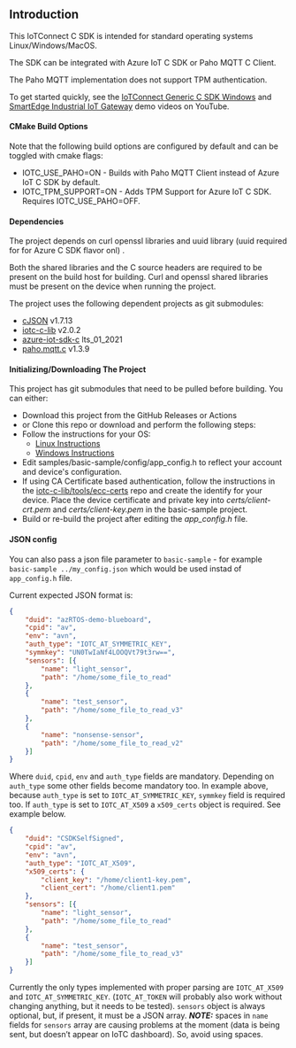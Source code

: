 ## Introduction

This IoTConnect C SDK is intended for standard operating systems Linux/Windows/MacOS.

The SDK can be integrated with Azure IoT C SDK or Paho MQTT C Client.

The Paho MQTT implementation does not support TPM authentication.

To get started quickly, see the [IoTConnect Generic C SDK Windows](https://www.youtube.com/watch?v=cvP3zmcs8JA) and [SmartEdge Industrial IoT Gateway](https://www.youtube.com/watch?v=j6AC95nz7IY) demo videos on YouTube.
 
#### CMake Build Options

Note that the following build options are configured by default and can be toggled with cmake flags:
* IOTC_USE_PAHO=ON - Builds with Paho MQTT Client instead of Azure IoT C SDK by default.
* IOTC_TPM_SUPPORT=ON -  Adds TPM Support for Azure IoT C SDK. Requires IOTC_USE_PAHO=OFF.

#### Dependencies

The project depends on curl openssl libraries and uuid library (uuid required for for Azure C SDK flavor onl) .

Both the shared libraries and the C source headers are required to be present on the build host for building. 
Curl and openssl shared libraries must be present on the device when running the project. 



The project uses the following dependent projects as git submodules:

* [cJSON](https://github.com/DaveGamble/cJSON.git) v1.7.13
* [iotc-c-lib](https://github.com/avnet-iotconnect/iotc-c-lib.git) v2.0.2
* [azure-iot-sdk-c](https://github.com/Azure/azure-iot-sdk-c.git) lts_01_2021
* [paho.mqtt.c](https://github.com/eclipse/paho.mqtt.c.git) v1.3.9

#### Initializing/Downloading The Project

This project has git submodules that need to be pulled before building. You can either:

* Download this project from the GitHub Releases or Actions
* or Clone this repo or download and perform the following steps:
* Follow the instructions for your OS:
  * [Linux Instructions](doc/Linux.md)
  * [Windows Instructions](doc/Windows.md) 
* Edit samples/basic-sample/config/app_config.h to reflect your account and device's configuration.
* If using CA Certificate based authentication, follow the instructions in the 
[iotc-c-lib/tools/ecc-certs](https://github.com/avnet-iotconnect/iotc-c-lib/tree/master/tools/ecc-certs) 
repo and create the identify for your device.
Place the device certificate and private key into *certs/client-crt.pem* and *certs/client-key.pem* in the basic-sample project.
* Build or re-build the project after editing the *app_config.h* file.  

#### JSON config

You can also pass a json file parameter to `basic-sample` - for example `basic-sample ../my_config.json` which would be used instad of `app_config.h` file.

Current expected JSON format is:
```json
{
    "duid": "azRTOS-demo-blueboard",
    "cpid": "av",
    "env": "avn",
    "auth_type": "IOTC_AT_SYMMETRIC_KEY",
    "symmkey": "UN0TwIaNf4LOOQVt79t3rw==",
    "sensors": [{
        "name": "light_sensor",
        "path": "/home/some_file_to_read"
    },
    {
        "name": "test_sensor",
        "path": "/home/some_file_to_read_v3"
    },
    {
        "name": "nonsense-sensor",
        "path": "/home/some_file_to_read_v2"
    }]
}
```

Where `duid`, `cpid`, `env` and `auth_type` fields are mandatory.
Depending on `auth_type` some other fields become mandatory too.
In example above, because `auth_type` is set to `IOTC_AT_SYMMETRIC_KEY`, `symmkey` field is required too.
If `auth_type` is set to `IOTC_AT_X509` a `x509_certs` object is required. See example below.

```json
{
    "duid": "CSDKSelfSigned",
    "cpid": "av",
    "env": "avn",
    "auth_type": "IOTC_AT_X509",
    "x509_certs": {
        "client_key": "/home/client1-key.pem",
        "client_cert": "/home/client1.pem"
    },
    "sensors": [{
        "name": "light_sensor",
        "path": "/home/some_file_to_read"
    },
    {
        "name": "test_sensor",
        "path": "/home/some_file_to_read_v3"
    }]
}
```

Currently the only types implemented with proper parsing are `IOTC_AT_X509` and `IOTC_AT_SYMMETRIC_KEY`. (`IOTC_AT_TOKEN` will probably also work without changing anything, but it needs to be tested).
`sensors` object is always optional, but, if present, it must be a JSON array.
***NOTE:*** spaces in `name` fields for `sensors` array are causing problems at the moment (data is being sent, but doesn’t appear on IoTC dashboard). So, avoid using spaces.
